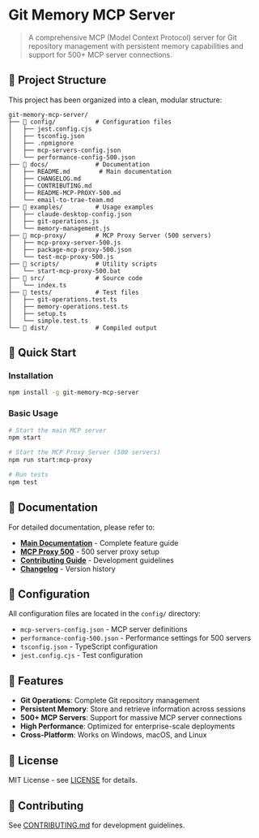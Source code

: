# Git Memory MCP Server

> A comprehensive MCP (Model Context Protocol) server for Git repository management with persistent memory capabilities and support for 500+ MCP server connections.

## 📁 Project Structure

This project has been organized into a clean, modular structure:

```
git-memory-mcp-server/
├── 📁 config/           # Configuration files
│   ├── jest.config.cjs
│   ├── tsconfig.json
│   ├── .npmignore
│   ├── mcp-servers-config.json
│   └── performance-config-500.json
├── 📁 docs/             # Documentation
│   ├── README.md        # Main documentation
│   ├── CHANGELOG.md
│   ├── CONTRIBUTING.md
│   ├── README-MCP-PROXY-500.md
│   └── email-to-trae-team.md
├── 📁 examples/         # Usage examples
│   ├── claude-desktop-config.json
│   ├── git-operations.js
│   └── memory-management.js
├── 📁 mcp-proxy/        # MCP Proxy Server (500 servers)
│   ├── mcp-proxy-server-500.js
│   ├── package-mcp-proxy-500.json
│   └── test-mcp-proxy-500.js
├── 📁 scripts/          # Utility scripts
│   └── start-mcp-proxy-500.bat
├── 📁 src/              # Source code
│   └── index.ts
├── 📁 tests/            # Test files
│   ├── git-operations.test.ts
│   ├── memory-operations.test.ts
│   ├── setup.ts
│   └── simple.test.ts
└── 📁 dist/             # Compiled output
```

## 🚀 Quick Start

### Installation
```bash
npm install -g git-memory-mcp-server
```

### Basic Usage
```bash
# Start the main MCP server
npm start

# Start the MCP Proxy Server (500 servers)
npm run start:mcp-proxy

# Run tests
npm test
```

## 📖 Documentation

For detailed documentation, please refer to:
- **[Main Documentation](docs/README.md)** - Complete feature guide
- **[MCP Proxy 500](docs/README-MCP-PROXY-500.md)** - 500 server proxy setup
- **[Contributing Guide](docs/CONTRIBUTING.md)** - Development guidelines
- **[Changelog](docs/CHANGELOG.md)** - Version history

## 🔧 Configuration

All configuration files are located in the `config/` directory:
- `mcp-servers-config.json` - MCP server definitions
- `performance-config-500.json` - Performance settings for 500 servers
- `tsconfig.json` - TypeScript configuration
- `jest.config.cjs` - Test configuration

## 🎯 Features

- **Git Operations**: Complete Git repository management
- **Persistent Memory**: Store and retrieve information across sessions
- **500+ MCP Servers**: Support for massive MCP server connections
- **High Performance**: Optimized for enterprise-scale deployments
- **Cross-Platform**: Works on Windows, macOS, and Linux

## 📝 License

MIT License - see [LICENSE](LICENSE) for details.

## 🤝 Contributing

See [CONTRIBUTING.md](docs/CONTRIBUTING.md) for development guidelines.